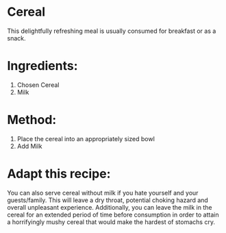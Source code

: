 # Cereal

This delightfully refreshing meal is usually consumed for breakfast or as a snack.

Ingredients:
============
1. Chosen Cereal
2. Milk

Method:
=======
1. Place the cereal into an appropriately sized bowl
2. Add Milk

Adapt this recipe:
==================
You can also serve cereal without milk if you hate yourself and your guests/family. This will leave a dry throat, potential choking hazard and overall unpleasant experience.
Additionally, you can leave the milk in the cereal for an extended period of time before consumption in order to attain a horrifyingly mushy cereal that would make the hardest of stomachs cry.
